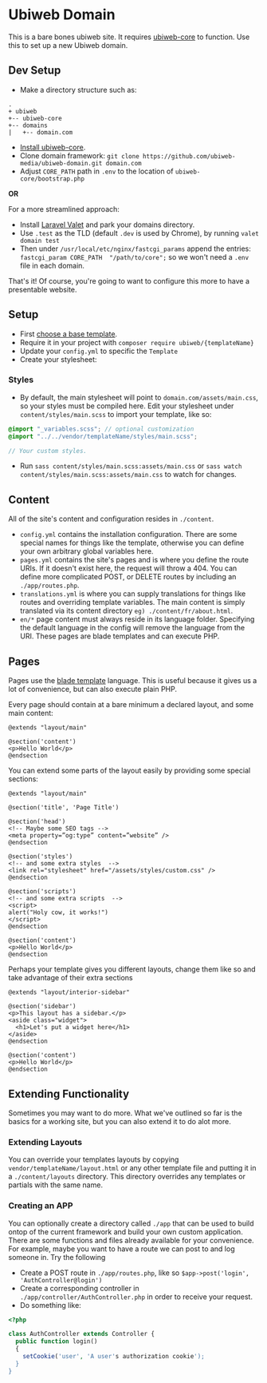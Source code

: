 # Ubiweb Domain

This is a bare bones ubiweb site. It requires [ubiweb-core](https://github.com/ubiweb-media/ubiweb-core) to function. Use this to set up a new Ubiweb domain.

## Dev Setup
- Make a directory structure such as:

```
.
+ ubiweb
+-- ubiweb-core
+-- domains
|	+-- domain.com
```
- [Install ubiweb-core](https://github.com/ubiweb-media/ubiweb-core).
- Clone domain framework: `git clone https://github.com/ubiweb-media/ubiweb-domain.git domain.com`
- Adjust `CORE_PATH` path in `.env` to the location of `ubiweb-core/bootstrap.php`

**OR** 

For a more streamlined approach: 
- Install [Laravel Valet](https://laravel.com/docs/5.5/valet) and park your domains directory.
- Use `.test` as the TLD (default `.dev` is used by Chrome), by running `valet domain test`
- Then under `/usr/local/etc/nginx/fastcgi_params` append the entries: `fastcgi_param CORE_PATH  "/path/to/core";` so we won't need a `.env` file in each domain.

That's it! Of course, you're going to want to configure this more to have a presentable website.

## Setup

- First [choose a base template](https://github.com/ubiweb-media/template-starter).
- Require it in your project with `composer require ubiweb/{templateName}`
- Update your `config.yml` to specific the `Template`
- Create your stylesheet:

### Styles
- By default, the main stylesheet will point to `domain.com/assets/main.css`, so your styles must be compiled here. Edit your stylesheet under `content/styles/main.scss` to import your template, like so:
``` scss
@import "_variables.scss"; // optional customization
@import "../../vendor/templateName/styles/main.scss";

// Your custom styles.
```
- Run `sass content/styles/main.scss:assets/main.css` or `sass watch content/styles/main.scss:assets/main.css` to watch for changes.

## Content
All of the site's content and configuration resides in `./content`.
- `config.yml` contains the installation configuration. There are some special names for things like the template, otherwise you can define your own arbitrary global variables here.
- `pages.yml` contains the site's pages and is where you define the route URIs. If it doesn't exist here, the request will throw a 404. You can define more complicated POST, or DELETE routes by including an `./app/routes.php`.
- `translations.yml` is where you can supply translations for things like routes and overriding template variables. The main content is simply translated via its content directory `eg) ./content/fr/about.html`.
- `en/*` page content must always reside in its language folder. Specifying the default language in the config will remove the language from the URI. These pages are blade templates and can execute PHP.

## Pages
Pages use the [blade template](https://laravel.com/docs/5.4/blade) language. This is useful because it gives us a lot of convenience, but can also execute plain PHP.

Every page should contain at a bare minimum a declared layout, and some main content:
``` blade
@extends "layout/main"

@section('content')
<p>Hello World</p>
@endsection
```

You can extend some parts of the layout easily by providing some special sections:
``` blade
@extends "layout/main"

@section('title', 'Page Title')

@section('head')
<!-- Maybe some SEO tags -->
<meta property=”og:type” content=”website” />
@endsection

@section('styles')
<!-- and some extra styles  -->
<link rel="stylesheet" href="/assets/styles/custom.css" />
@endsection

@section('scripts')
<!-- and some extra scripts  -->
<script>
alert("Holy cow, it works!")
</script>
@endsection

@section('content')
<p>Hello World</p>
@endsection
```

Perhaps your template gives you different layouts, change them like so and take advantage of their extra sections
``` blade
@extends "layout/interior-sidebar"

@section('sidebar')
<p>This layout has a sidebar.</p>
<aside class="widget">
  <h1>Let's put a widget here</h1>
</aside>
@endsection

@section('content')
<p>Hello World</p>
@endsection
```

## Extending Functionality

Sometimes you may want to do more. What we've outlined so far is the basics for a working site, but you can also extend it to do alot more.

### Extending Layouts
You can override your templates layouts by copying `vendor/templateName/layout.html` or any other template file and putting it in a `./content/layouts` directory. This directory overrides any templates or partials with the same name.

### Creating an APP
You can optionally create a directory called `./app` that can be used to build ontop of the current framework and build your own custom application. There are some functions and files already available for your convenience. For example, maybe you want to have a route we can post to and log someone in. Try the following

- Create a POST route in `./app/routes.php`, like so `$app->post('login', 'AuthController@login')`
- Create a corresponding controller in `./app/controller/AuthController.php` in order to receive your request.
- Do something like:
``` PHP
<?php

class AuthController extends Controller {
  public function login()
  {
    setCookie('user', 'A user's authorization cookie');
  }
}
```
